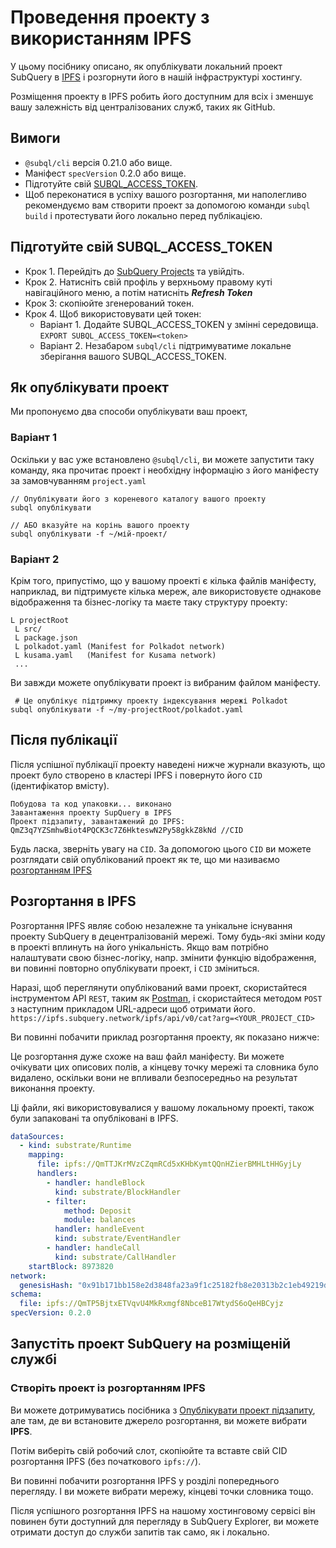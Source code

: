 # Проведення проекту з використанням IPFS

У цьому посібнику описано, як опублікувати локальний проект SubQuery в [IPFS](https://ipfs.io/) і розгорнути його в нашій інфраструктурі хостингу.

Розміщення проекту в IPFS робить його доступним для всіх і зменшує вашу залежність від централізованих служб, таких як GitHub.

## Вимоги

- `@subql/cli` версія 0.21.0 або вище.
- Маніфест `specVersion` 0.2.0 або вище.
- Підготуйте свій [SUBQL_ACCESS_TOKEN](#prepare-your-subql-access-token).
- Щоб переконатися в успіху вашого розгортання, ми наполегливо рекомендуємо вам створити проект за допомогою команди `subql build` і протестувати його локально перед публікацією.

## Підготуйте свій SUBQL_ACCESS_TOKEN

- Крок 1. Перейдіть до [SubQuery Projects](https://project.subquery.network/) та увійдіть.
- Крок 2. Натисніть свій профіль у верхньому правому куті навігаційного меню, а потім натисніть **_Refresh Token_**
- Крок 3: скопіюйте згенерований токен.
- Крок 4. Щоб використовувати цей токен:
  - Варіант 1. Додайте SUBQL_ACCESS_TOKEN у змінні середовища. `EXPORT SUBQL_ACCESS_TOKEN=<token>`
  - Варіант 2. Незабаром `subql/cli` підтримуватиме локальне зберігання вашого SUBQL_ACCESS_TOKEN.

## Як опублікувати проект

Ми пропонуємо два способи опублікувати ваш проект,

### Варіант 1

Оскільки у вас уже встановлено `@subql/cli`, ви можете запустити таку команду, яка прочитає проект і необхідну інформацію з його маніфесту за замовчуванням `project.yaml`

```
// Опублікувати його з кореневого каталогу вашого проекту
subql опублікувати

// АБО вказуйте на корінь вашого проекту
subql опублікувати -f ~/мій-проект/
```

### Варіант 2

Крім того, припустімо, що у вашому проекті є кілька файлів маніфесту, наприклад, ви підтримуєте кілька мереж, але використовуєте однакове відображення та бізнес-логіку та маєте таку структуру проекту:

```
L projectRoot
 L src/
 L package.json
 L polkadot.yaml (Manifest for Polkadot network)
 L kusama.yaml   (Manifest for Kusama network)
 ...
```

Ви завжди можете опублікувати проект із вибраним файлом маніфесту.

```
 # Це опублікує підтримку проекту індексування мережі Polkadot
subql опублікувати -f ~/my-projectRoot/polkadot.yaml
```

## Після публікації

Після успішної публікації проекту наведені нижче журнали вказують, що проект було створено в кластері IPFS і повернуто його `CID` (ідентифікатор вмісту).

```
Побудова та код упаковки... виконано
Завантаження проекту SupQuery в IPFS
Проект підзапиту, завантажений до IPFS: QmZ3q7YZSmhwBiot4PQCK3c7Z6HkteswN2Py58gkkZ8kNd //CID
```

Будь ласка, зверніть увагу на `CID`. За допомогою цього `CID` ви можете розглядати свій опублікований проект як те, що ми називаємо [розгортанням IPFS](#ipfs-deployment)

## Розгортання в IPFS

Розгортання IPFS являє собою незалежне та унікальне існування проекту SubQuery в децентралізованій мережі. Тому будь-які зміни коду в проекті вплинуть на його унікальність. Якщо вам потрібно налаштувати свою бізнес-логіку, напр. змінити функцію відображення, ви повинні повторно опублікувати проект, і `CID` зміниться.

Наразі, щоб переглянути опублікований вами проект, скористайтеся інструментом API `REST`, таким як [Postman](https://web.postman.co/), і скористайтеся методом `POST` з наступним прикладом URL-адреси щоб отримати його. `https://ipfs.subquery.network/ipfs/api/v0/cat?arg=<YOUR_PROJECT_CID>`

Ви повинні побачити приклад розгортання проекту, як показано нижче:

Це розгортання дуже схоже на ваш файл маніфесту. Ви можете очікувати цих описових полів, а кінцеву точку мережі та словника було видалено, оскільки вони не впливали безпосередньо на результат виконання проекту.

Ці файли, які використовувалися у вашому локальному проекті, також були запаковані та опубліковані в IPFS.

```yaml
dataSources:
  - kind: substrate/Runtime
    mapping:
      file: ipfs://QmTTJKrMVzCZqmRCd5xKHbKymtQQnHZierBMHLtHHGyjLy
      handlers:
        - handler: handleBlock
          kind: substrate/BlockHandler
        - filter:
            method: Deposit
            module: balances
          handler: handleEvent
          kind: substrate/EventHandler
        - handler: handleCall
          kind: substrate/CallHandler
    startBlock: 8973820
network:
  genesisHash: "0x91b171bb158e2d3848fa23a9f1c25182fb8e20313b2c1eb49219da7a70ce90c3"
schema:
  file: ipfs://QmTP5BjtxETVqvU4MkRxmgf8NbceB17WtydS6oQeHBCyjz
specVersion: 0.2.0
```

## Запустіть проект SubQuery на розміщеній службі

### Створіть проект із розгортанням IPFS

Ви можете дотримуватись посібника з [Опублікувати проект підзапиту](publish.md), але там, де ви встановите джерело розгортання, ви можете вибрати **IPFS**.

Потім виберіть свій робочий слот, скопіюйте та вставте свій CID розгортання IPFS (без початкового `ipfs://`).

Ви повинні побачити розгортання IPFS у розділі попереднього перегляду. І ви можете вибрати мережу, кінцеві точки словника тощо.

Після успішного розгортання IPFS на нашому хостинговому сервiсi він повинен бути доступний для перегляду в SubQuery Explorer, ви можете отримати доступ до служби запитів так само, як і локально.
